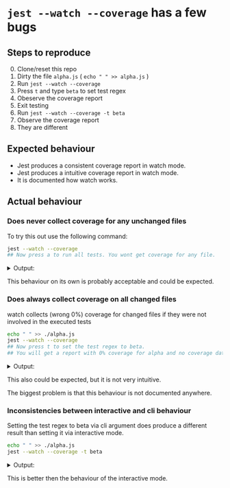 # `jest --watch --coverage` has a few bugs

## Steps to reproduce

0. Clone/reset this repo 
1. Dirty the file `alpha.js` ( `echo " " >> alpha.js` )
2. Run `jest --watch --coverage`
3. Press `t` and type `beta` to set test regex
4. Obeserve the coverage report
5. Exit testing
6. Run `jest --watch --coverage -t beta`
7. Observe the coverage report
8. They are different

## Expected behaviour

- Jest produces a consistent coverage report in watch mode.
- Jest produces a intuitive coverage report in watch mode.
- It is documented how watch works.

## Actual behaviour

### Does never collect coverage for any unchanged files

To try this out use the following command:

```bash
jest --watch --coverage
## Now press a to run all tests. You wont get coverage for any file.
```

<details>
  <summary>Output:</summary>

```
 PASS  ./main.test.js
  ✓ coverage test alpha (1 ms)
  ✓ coverage test beta

----------|---------|----------|---------|---------|-------------------
File      | % Stmts | % Branch | % Funcs | % Lines | Uncovered Line #s
----------|---------|----------|---------|---------|-------------------
All files |       0 |        0 |       0 |       0 |
----------|---------|----------|---------|---------|-------------------
Test Suites: 1 passed, 1 total
Tests:       2 passed, 2 total
Snapshots:   0 total
Time:        0.152 s, estimated 1 s
Ran all test suites.

Watch Usage: Press w to show more.
```

</details>

This behaviour on its own is probably acceptable and could be expected.

### Does always collect coverage on all changed files

watch collects (wrong 0%) coverage for changed files if they were not involved in the executed tests

```bash
echo " " >> ./alpha.js
jest --watch --coverage
## Now press t to set the test regex to beta.
## You will get a report with 0% coverage for alpha and no coverage data for beta
```

<details>
  <summary>Output:</summary>
  
```
 PASS  ./main.test.js
  ✓ coverage test beta (1 ms)
  ○ skipped coverage test alpha

----------|---------|----------|---------|---------|-------------------
File | % Stmts | % Branch | % Funcs | % Lines | Uncovered Line #s
----------|---------|----------|---------|---------|-------------------
All files | 25 | 0 | 0 | 33.33 |
alpha.js | 25 | 0 | 0 | 33.33 | 2-3
----------|---------|----------|---------|---------|-------------------
Test Suites: 1 passed, 1 total
Tests: 1 skipped, 1 passed, 2 total
Snapshots: 0 total
Time: 0.077 s, estimated 1 s
Ran all test suites with tests matching "beta".

Active Filters: test name /beta/

````

</details>

This also could be expected, but it is not very intuitive.

The biggest problem is that this behaviour is not documented anywhere.

### Inconsistencies between interactive and cli behaviour

Setting the test regex to beta via cli argument does produce a different result than setting it via interactive mode.

```bash
echo " " >> ./alpha.js
jest --watch --coverage -t beta
````

<details>
  <summary>Output:</summary>
  
```
 PASS  ./main.test.js
  ✓ coverage test beta (1 ms)
  ○ skipped coverage test alpha

----------|---------|----------|---------|---------|-------------------
File | % Stmts | % Branch | % Funcs | % Lines | Uncovered Line #s
----------|---------|----------|---------|---------|-------------------
All files | 50 | 25 | 50 | 50 |
alpha.js | 25 | 0 | 0 | 33.33 | 2-3
beta.js | 75 | 50 | 100 | 66.66 | 3
----------|---------|----------|---------|---------|-------------------
Test Suites: 1 passed, 1 total
Tests: 1 skipped, 1 passed, 2 total
Snapshots: 0 total
Time: 0.214 s, estimated 1 s
Ran all test suites with tests matching "beta".

Active Filters: test name /beta/

```

</details>

This is better then the behaviour of the interactive mode.
```

